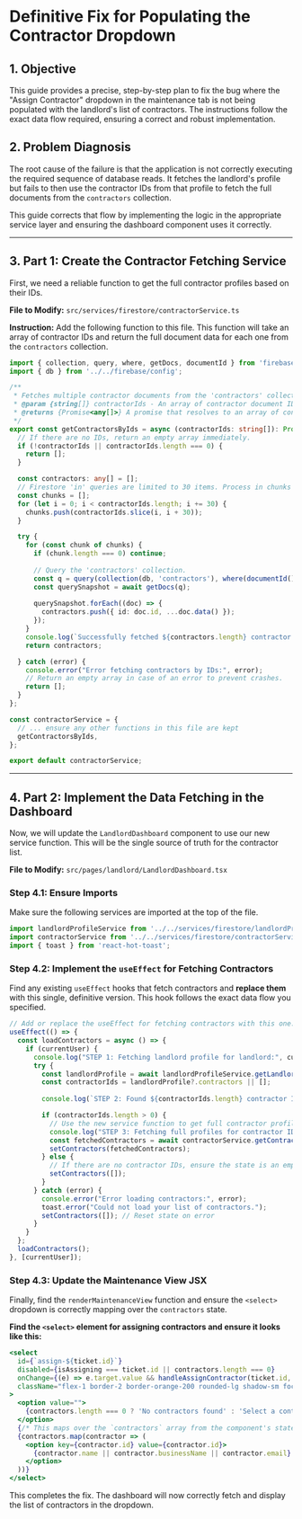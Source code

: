 
# Definitive Fix for Populating the Contractor Dropdown

## 1. Objective

This guide provides a precise, step-by-step plan to fix the bug where the "Assign Contractor" dropdown in the maintenance tab is not being populated with the landlord's list of contractors. The instructions follow the exact data flow required, ensuring a correct and robust implementation.

## 2. Problem Diagnosis

The root cause of the failure is that the application is not correctly executing the required sequence of database reads. It fetches the landlord's profile but fails to then use the contractor IDs from that profile to fetch the full documents from the `contractors` collection.

This guide corrects that flow by implementing the logic in the appropriate service layer and ensuring the dashboard component uses it correctly.

---

## 3. Part 1: Create the Contractor Fetching Service

First, we need a reliable function to get the full contractor profiles based on their IDs.

**File to Modify:** `src/services/firestore/contractorService.ts`

**Instruction:** Add the following function to this file. This function will take an array of contractor IDs and return the full document data for each one from the `contractors` collection.

```typescript
import { collection, query, where, getDocs, documentId } from 'firebase/firestore';
import { db } from '../../firebase/config';

/**
 * Fetches multiple contractor documents from the 'contractors' collection using a list of IDs.
 * @param {string[]} contractorIds - An array of contractor document IDs.
 * @returns {Promise<any[]>} A promise that resolves to an array of contractor objects.
 */
export const getContractorsByIds = async (contractorIds: string[]): Promise<any[]> => {
  // If there are no IDs, return an empty array immediately.
  if (!contractorIds || contractorIds.length === 0) {
    return [];
  }

  const contractors: any[] = [];
  // Firestore 'in' queries are limited to 30 items. Process in chunks if necessary.
  const chunks = [];
  for (let i = 0; i < contractorIds.length; i += 30) {
    chunks.push(contractorIds.slice(i, i + 30));
  }

  try {
    for (const chunk of chunks) {
      if (chunk.length === 0) continue;
      
      // Query the 'contractors' collection.
      const q = query(collection(db, 'contractors'), where(documentId(), 'in', chunk));
      const querySnapshot = await getDocs(q);
      
      querySnapshot.forEach((doc) => {
        contractors.push({ id: doc.id, ...doc.data() });
      });
    }
    console.log(`Successfully fetched ${contractors.length} contractor profiles.`);
    return contractors;

  } catch (error) {
    console.error("Error fetching contractors by IDs:", error);
    // Return an empty array in case of an error to prevent crashes.
    return [];
  }
};

const contractorService = {
  // ... ensure any other functions in this file are kept
  getContractorsByIds,
};

export default contractorService;
```

---

## 4. Part 2: Implement the Data Fetching in the Dashboard

Now, we will update the `LandlordDashboard` component to use our new service function. This will be the single source of truth for the contractor list.

**File to Modify:** `src/pages/landlord/LandlordDashboard.tsx`

### Step 4.1: Ensure Imports
Make sure the following services are imported at the top of the file.

```typescript
import landlordProfileService from '../../services/firestore/landlordProfileService';
import contractorService from '../../services/firestore/contractorService';
import { toast } from 'react-hot-toast';
```

### Step 4.2: Implement the `useEffect` for Fetching Contractors
Find any existing `useEffect` hooks that fetch contractors and **replace them** with this single, definitive version. This hook follows the exact data flow you specified.

```typescript
// Add or replace the useEffect for fetching contractors with this one.
useEffect(() => {
  const loadContractors = async () => {
    if (currentUser) {
      console.log("STEP 1: Fetching landlord profile for landlord:", currentUser.uid);
      try {
        const landlordProfile = await landlordProfileService.getLandlordProfile(currentUser.uid);
        const contractorIds = landlordProfile?.contractors || [];
        
        console.log(`STEP 2: Found ${contractorIds.length} contractor IDs in profile.`);

        if (contractorIds.length > 0) {
          // Use the new service function to get full contractor profiles
          console.log("STEP 3: Fetching full profiles for contractor IDs...");
          const fetchedContractors = await contractorService.getContractorsByIds(contractorIds);
          setContractors(fetchedContractors);
        } else {
          // If there are no contractor IDs, ensure the state is an empty array.
          setContractors([]);
        }
      } catch (error) {
        console.error("Error loading contractors:", error);
        toast.error("Could not load your list of contractors.");
        setContractors([]); // Reset state on error
      }
    }
  };
  loadContractors();
}, [currentUser]);
```

### Step 4.3: Update the Maintenance View JSX
Finally, find the `renderMaintenanceView` function and ensure the `<select>` dropdown is correctly mapping over the `contractors` state.

**Find the `<select>` element for assigning contractors and ensure it looks like this:**
```jsx
<select
  id={`assign-${ticket.id}`}
  disabled={isAssigning === ticket.id || contractors.length === 0}
  onChange={(e) => e.target.value && handleAssignContractor(ticket.id, e.target.value)}
  className="flex-1 border-2 border-orange-200 rounded-lg shadow-sm focus:ring-2 focus:ring-orange-500 focus:border-orange-500 bg-white text-sm font-medium disabled:opacity-50 disabled:cursor-not-allowed"
>
  <option value="">
    {contractors.length === 0 ? 'No contractors found' : 'Select a contractor...'}
  </option>
  {/* This maps over the `contractors` array from the component's state */}
  {contractors.map(contractor => (
    <option key={contractor.id} value={contractor.id}>
      {contractor.name || contractor.businessName || contractor.email}
    </option>
  ))}
</select>
```

This completes the fix. The dashboard will now correctly fetch and display the list of contractors in the dropdown.
